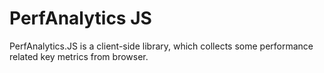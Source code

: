 # PerfAnalytics JS

PerfAnalytics.JS is a client-side library, which collects some performance related key metrics from browser. 
